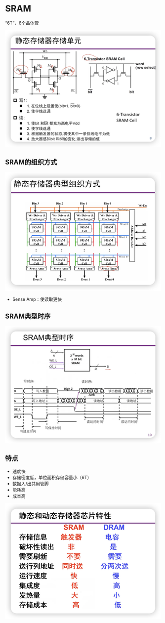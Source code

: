 # SRAM

“6T”，6个晶体管

![](sram/image-20231207003044266.png)

## SRAM的组织方式

![](sram/image-20231207003334954.png)

- Sense Amp：使读取更快

## SRAM典型时序

![](sram/image-20231207003442022.png)

## 特点

- 速度快
- 存储密度低，单位面积存储容量小（6T）
- 数据入/出共用管脚
- 能耗高
- 成本高

![](sram/image-20231207003700961.png)